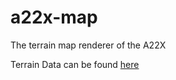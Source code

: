 # a22x-map
The terrain map renderer of the A22X

Terrain Data can be found [here](https://drive.google.com/drive/folders/1UmYPclhpSLdwLS4S6y1qJ0hAvBqozJbt?usp=sharing)
